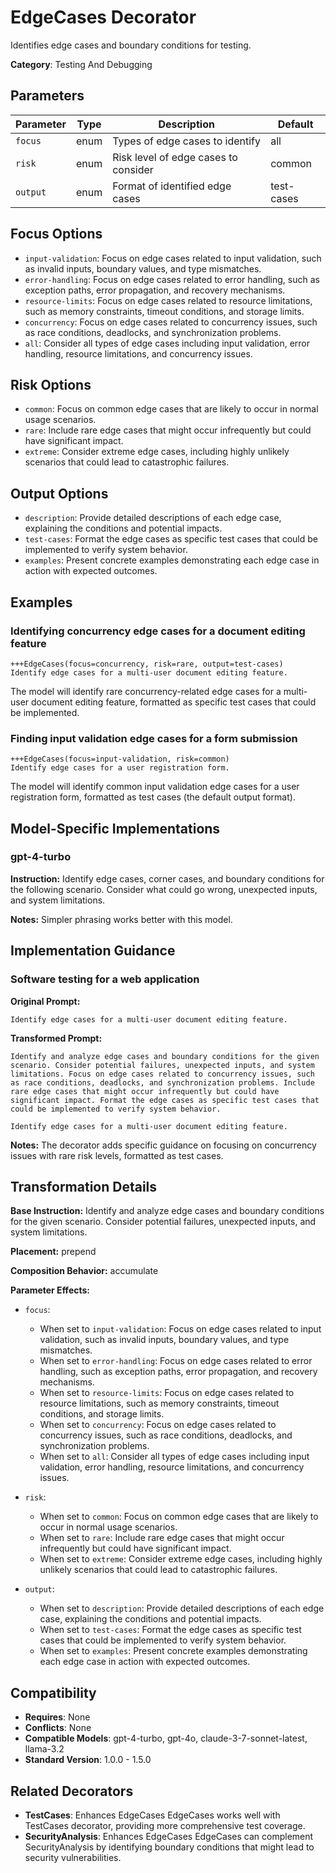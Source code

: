 # EdgeCases Decorator

Identifies edge cases and boundary conditions for testing.

**Category**: Testing And Debugging

## Parameters

| Parameter | Type | Description | Default |
|-----------|------|-------------|--------|
| `focus` | enum | Types of edge cases to identify | all |
| `risk` | enum | Risk level of edge cases to consider | common |
| `output` | enum | Format of identified edge cases | test-cases |

## Focus Options

- `input-validation`: Focus on edge cases related to input validation, such as invalid inputs, boundary values, and type mismatches.
- `error-handling`: Focus on edge cases related to error handling, such as exception paths, error propagation, and recovery mechanisms.
- `resource-limits`: Focus on edge cases related to resource limitations, such as memory constraints, timeout conditions, and storage limits.
- `concurrency`: Focus on edge cases related to concurrency issues, such as race conditions, deadlocks, and synchronization problems.
- `all`: Consider all types of edge cases including input validation, error handling, resource limitations, and concurrency issues.

## Risk Options

- `common`: Focus on common edge cases that are likely to occur in normal usage scenarios.
- `rare`: Include rare edge cases that might occur infrequently but could have significant impact.
- `extreme`: Consider extreme edge cases, including highly unlikely scenarios that could lead to catastrophic failures.

## Output Options

- `description`: Provide detailed descriptions of each edge case, explaining the conditions and potential impacts.
- `test-cases`: Format the edge cases as specific test cases that could be implemented to verify system behavior.
- `examples`: Present concrete examples demonstrating each edge case in action with expected outcomes.

## Examples

### Identifying concurrency edge cases for a document editing feature

```
+++EdgeCases(focus=concurrency, risk=rare, output=test-cases)
Identify edge cases for a multi-user document editing feature.
```

The model will identify rare concurrency-related edge cases for a multi-user document editing feature, formatted as specific test cases that could be implemented.

### Finding input validation edge cases for a form submission

```
+++EdgeCases(focus=input-validation, risk=common)
Identify edge cases for a user registration form.
```

The model will identify common input validation edge cases for a user registration form, formatted as test cases (the default output format).

## Model-Specific Implementations

### gpt-4-turbo

**Instruction:** Identify edge cases, corner cases, and boundary conditions for the following scenario. Consider what could go wrong, unexpected inputs, and system limitations.

**Notes:** Simpler phrasing works better with this model.


## Implementation Guidance

### Software testing for a web application

**Original Prompt:**
```
Identify edge cases for a multi-user document editing feature.
```

**Transformed Prompt:**
```
Identify and analyze edge cases and boundary conditions for the given scenario. Consider potential failures, unexpected inputs, and system limitations. Focus on edge cases related to concurrency issues, such as race conditions, deadlocks, and synchronization problems. Include rare edge cases that might occur infrequently but could have significant impact. Format the edge cases as specific test cases that could be implemented to verify system behavior.

Identify edge cases for a multi-user document editing feature.
```

**Notes:** The decorator adds specific guidance on focusing on concurrency issues with rare risk levels, formatted as test cases.

## Transformation Details

**Base Instruction:** Identify and analyze edge cases and boundary conditions for the given scenario. Consider potential failures, unexpected inputs, and system limitations.

**Placement:** prepend

**Composition Behavior:** accumulate

**Parameter Effects:**

- `focus`:
  - When set to `input-validation`: Focus on edge cases related to input validation, such as invalid inputs, boundary values, and type mismatches.
  - When set to `error-handling`: Focus on edge cases related to error handling, such as exception paths, error propagation, and recovery mechanisms.
  - When set to `resource-limits`: Focus on edge cases related to resource limitations, such as memory constraints, timeout conditions, and storage limits.
  - When set to `concurrency`: Focus on edge cases related to concurrency issues, such as race conditions, deadlocks, and synchronization problems.
  - When set to `all`: Consider all types of edge cases including input validation, error handling, resource limitations, and concurrency issues.

- `risk`:
  - When set to `common`: Focus on common edge cases that are likely to occur in normal usage scenarios.
  - When set to `rare`: Include rare edge cases that might occur infrequently but could have significant impact.
  - When set to `extreme`: Consider extreme edge cases, including highly unlikely scenarios that could lead to catastrophic failures.

- `output`:
  - When set to `description`: Provide detailed descriptions of each edge case, explaining the conditions and potential impacts.
  - When set to `test-cases`: Format the edge cases as specific test cases that could be implemented to verify system behavior.
  - When set to `examples`: Present concrete examples demonstrating each edge case in action with expected outcomes.

## Compatibility

- **Requires**: None
- **Conflicts**: None
- **Compatible Models**: gpt-4-turbo, gpt-4o, claude-3-7-sonnet-latest, llama-3.2
- **Standard Version**: 1.0.0 - 1.5.0

## Related Decorators

- **TestCases**: Enhances EdgeCases EdgeCases works well with TestCases decorator, providing more comprehensive test coverage.
- **SecurityAnalysis**: Enhances EdgeCases EdgeCases can complement SecurityAnalysis by identifying boundary conditions that might lead to security vulnerabilities.
